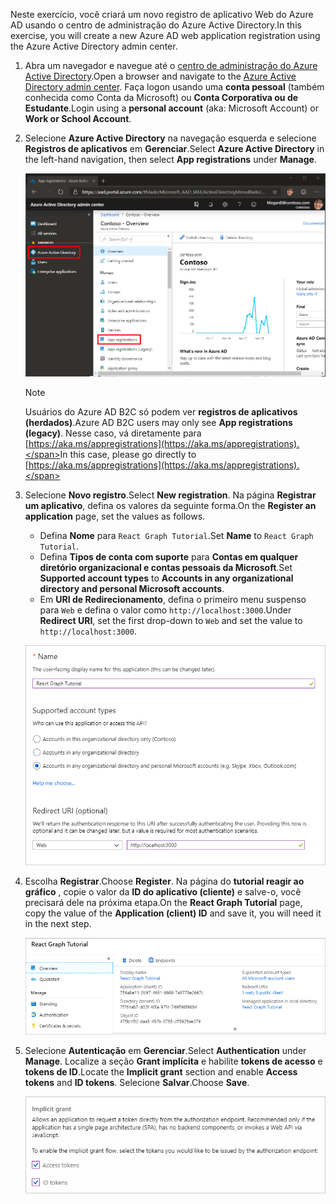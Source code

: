 <!-- markdownlint-disable MD002 MD041 -->

<span data-ttu-id="4d25e-101">Neste exercício, você criará um novo registro de aplicativo Web do Azure AD usando o centro de administração do Azure Active Directory.</span><span class="sxs-lookup"><span data-stu-id="4d25e-101">In this exercise, you will create a new Azure AD web application registration using the Azure Active Directory admin center.</span></span>

1. <span data-ttu-id="4d25e-102">Abra um navegador e navegue até o [centro de administração do Azure Active Directory](https://aad.portal.azure.com).</span><span class="sxs-lookup"><span data-stu-id="4d25e-102">Open a browser and navigate to the [Azure Active Directory admin center](https://aad.portal.azure.com).</span></span> <span data-ttu-id="4d25e-103">Faça logon usando uma **conta pessoal** (também conhecida como Conta da Microsoft) ou **Conta Corporativa ou de Estudante**.</span><span class="sxs-lookup"><span data-stu-id="4d25e-103">Login using a **personal account** (aka: Microsoft Account) or **Work or School Account**.</span></span>

1. <span data-ttu-id="4d25e-104">Selecione **Azure Active Directory** na navegação esquerda e selecione **Registros de aplicativos** em **Gerenciar**.</span><span class="sxs-lookup"><span data-stu-id="4d25e-104">Select **Azure Active Directory** in the left-hand navigation, then select **App registrations** under **Manage**.</span></span>

    ![<span data-ttu-id="4d25e-105">Uma captura de tela dos registros de aplicativo</span><span class="sxs-lookup"><span data-stu-id="4d25e-105">A screenshot of the App registrations</span></span> ](./images/aad-portal-app-registrations.png)

    > [!NOTE]
    > <span data-ttu-id="4d25e-106">Usuários do Azure AD B2C só podem ver **registros de aplicativos (herdados)**.</span><span class="sxs-lookup"><span data-stu-id="4d25e-106">Azure AD B2C users may only see **App registrations (legacy)**.</span></span> <span data-ttu-id="4d25e-107">Nesse caso, vá diretamente para [https://aka.ms/appregistrations](https://aka.ms/appregistrations).</span><span class="sxs-lookup"><span data-stu-id="4d25e-107">In this case, please go directly to [https://aka.ms/appregistrations](https://aka.ms/appregistrations).</span></span>

1. <span data-ttu-id="4d25e-108">Selecione **Novo registro**.</span><span class="sxs-lookup"><span data-stu-id="4d25e-108">Select **New registration**.</span></span> <span data-ttu-id="4d25e-109">Na página **Registrar um aplicativo**, defina os valores da seguinte forma.</span><span class="sxs-lookup"><span data-stu-id="4d25e-109">On the **Register an application** page, set the values as follows.</span></span>

    - <span data-ttu-id="4d25e-110">Defina **Nome** para `React Graph Tutorial`.</span><span class="sxs-lookup"><span data-stu-id="4d25e-110">Set **Name** to `React Graph Tutorial`.</span></span>
    - <span data-ttu-id="4d25e-111">Defina **Tipos de conta com suporte** para **Contas em qualquer diretório organizacional e contas pessoais da Microsoft**.</span><span class="sxs-lookup"><span data-stu-id="4d25e-111">Set **Supported account types** to **Accounts in any organizational directory and personal Microsoft accounts**.</span></span>
    - <span data-ttu-id="4d25e-112">Em **URI de Redirecionamento**, defina o primeiro menu suspenso para `Web` e defina o valor como `http://localhost:3000`.</span><span class="sxs-lookup"><span data-stu-id="4d25e-112">Under **Redirect URI**, set the first drop-down to `Web` and set the value to `http://localhost:3000`.</span></span>

    ![Uma captura de tela da página registrar um aplicativo](./images/aad-register-an-app.png)

1. <span data-ttu-id="4d25e-114">Escolha **Registrar**.</span><span class="sxs-lookup"><span data-stu-id="4d25e-114">Choose **Register**.</span></span> <span data-ttu-id="4d25e-115">Na página do **tutorial reagir ao gráfico** , copie o valor da **ID do aplicativo (cliente)** e salve-o, você precisará dele na próxima etapa.</span><span class="sxs-lookup"><span data-stu-id="4d25e-115">On the **React Graph Tutorial** page, copy the value of the **Application (client) ID** and save it, you will need it in the next step.</span></span>

    ![Uma captura de tela da ID do aplicativo do novo registro de aplicativo](./images/aad-application-id.png)

1. <span data-ttu-id="4d25e-117">Selecione **Autenticação** em **Gerenciar**.</span><span class="sxs-lookup"><span data-stu-id="4d25e-117">Select **Authentication** under **Manage**.</span></span> <span data-ttu-id="4d25e-118">Localize a seção **Grant implícita** e habilite **tokens de acesso** e **tokens de ID**.</span><span class="sxs-lookup"><span data-stu-id="4d25e-118">Locate the **Implicit grant** section and enable **Access tokens** and **ID tokens**.</span></span> <span data-ttu-id="4d25e-119">Selecione **Salvar**.</span><span class="sxs-lookup"><span data-stu-id="4d25e-119">Choose **Save**.</span></span>

    ![Uma captura de tela da seção Grant implícita](./images/aad-implicit-grant.png)
